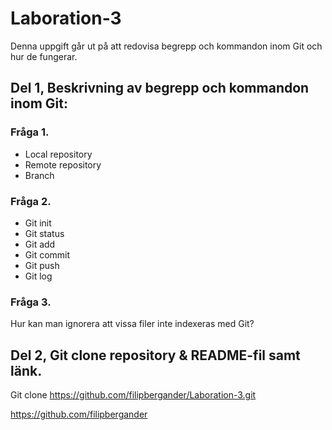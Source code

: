 # Laboration-3
Denna uppgift går ut på att redovisa begrepp och kommandon inom Git och hur de fungerar.
## Del 1, Beskrivning av begrepp och kommandon inom Git:
### Fråga 1.
- Local repository
- Remote repository
- Branch

### Fråga 2.
- Git init
- Git status
- Git add
- Git commit
- Git push
- Git log

### Fråga 3.
Hur kan man ignorera att vissa filer inte indexeras med Git?

## Del 2, Git clone repository & README-fil samt länk.
Git clone https://github.com/filipbergander/Laboration-3.git

https://github.com/filipbergander
